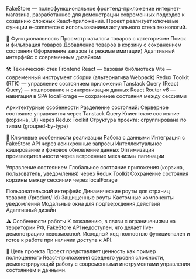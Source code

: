 FakeStore — полнофункциональное фронтенд-приложение интернет-магазина, разработанное для демонстрации современных подходов к созданию сложных React-приложений. Проект реализует ключевые функции e-commerce с использованием актуального стека технологий.

🚀 Функциональность
Просмотр каталога товаров с категориями
Поиск и фильтрация товаров
Добавление товаров в корзину с сохранением состояния
Оформление заказов (в режиме имитации)
Адаптивный интерфейс с современным дизайном

🛠 Технический стек
Frontend
React — базовая библиотека
Vite — современный инструмент сборки (альтернатива Webpack)
Redux Toolkit (RTK) — управление состоянием приложения
Tanstack Query (React Query) — кэширование и синхронизация данных
React Router v6 — навигация в SPA
localForage — сохранение состояния между сессиями

Архитектурные особенности
Разделение состояний:
Серверное состояние управляется через Tanstack Query
Клиентское состояние (корзина, UI) через Redux Toolkit
Структура проекта: сгруппирована по типам (grouped-by-type)

🔧 Ключевые особенности реализации
Работа с данными
Интеграция с FakeStore API через асинхронные запросы
Интеллектуальное кэширование и фоновое обновление данных
Оптимизация производительности через встроенные механизмы пагинации

Управление состоянием
Глобальное состояние приложения (корзина, пользователь, уведомления) через Redux Toolkit
Сохранение состояния корзины между сессиями через localForage

Пользовательский интерфейс
Динамические роуты для страниц товаров (/product/:id)
Защищенные роуты
Кастомные компоненты уведомлений
Модальные окна для подтверждения действий
Адаптивный дизайн

⚠️ Особенности работы
К сожалению, в связи с ограничениями на территории РФ, FakeStore API недоступен, что делает live-демонстрацию невозможной. Исходный код полностью функционален и готов к работе при наличии доступа к API.

🎯 Цель проекта
Проект представляет ценность как пример полноценного React-приложения среднего уровня сложности, демонстрирующий работу с современными инструментами управления состоянием и данными.

